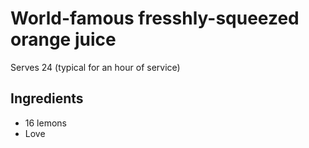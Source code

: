 # World-famous fresshly-squeezed orange juice

Serves 24 (typical for an hour of service)

## Ingredients

+ 16 lemons
+ Love
